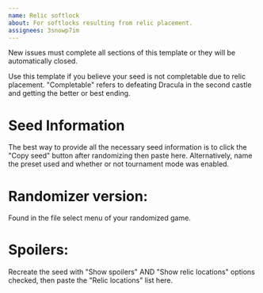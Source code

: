 ```yaml
---
name: Relic softlock
about: For softlocks resulting from relic placement.
assignees: 3snowp7im
---
```


New issues must complete all sections of this template or they will be
automatically closed.

Use this template if you believe your seed is not completable due to relic
placement. "Completable" refers to defeating Dracula in the second castle and
getting the better or best ending.

# Seed Information
The best way to provide all the necessary seed information is to click the
"Copy seed" button after randomizing then paste here. Alternatively, name the
preset used and whether or not tournament mode was enabled.

# Randomizer version:
Found in the file select menu of your randomized game.

# Spoilers:
Recreate the seed with "Show spoilers" AND "Show relic locations" options
checked, then paste the "Relic locations" list here.
